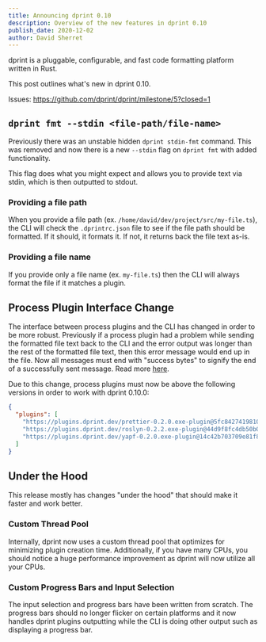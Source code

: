 ```yaml
---
title: Announcing dprint 0.10
description: Overview of the new features in dprint 0.10
publish_date: 2020-12-02
author: David Sherret
---
```


dprint is a pluggable, configurable, and fast code formatting platform written in Rust.

This post outlines what's new in dprint 0.10.

Issues: https://github.com/dprint/dprint/milestone/5?closed=1

## `dprint fmt --stdin <file-path/file-name>`

Previously there was an unstable hidden `dprint stdin-fmt` command. This was removed and now there is a new `--stdin` flag on `dprint fmt` with added functionality.

This flag does what you might expect and allows you to provide text via stdin, which is then outputted to stdout.

### Providing a file path

When you provide a file path (ex. `/home/david/dev/project/src/my-file.ts`), the CLI will check the `.dprintrc.json` file to see if the file path should be formatted. If it should, it formats it. If not, it returns back the file text as-is.

### Providing a file name

If you provide only a file name (ex. `my-file.ts`) then the CLI will always format the file if it matches a plugin.

## Process Plugin Interface Change

The interface between process plugins and the CLI has changed in order to be more robust. Previously if a process plugin had a problem while sending the formatted file text back to the CLI and the error output was longer than the rest of the formatted file text, then this error message would end up in the file. Now all messages must end with "success bytes" to signify the end of a successfully sent message. Read more [here](https://github.com/dprint/dprint/blob/master/docs/process-plugin-development.md).

Due to this change, process plugins must now be above the following versions in order to work with dprint 0.10.0:

```json
{
  "plugins": [
    "https://plugins.dprint.dev/prettier-0.2.0.exe-plugin@5fc84274198107b5464477803eea335ab3c978738ff40058294b105d2e32d5ae",
    "https://plugins.dprint.dev/roslyn-0.2.2.exe-plugin@44d9f8fc4db50b07196672e857dc0244f3f274374db0d188df464dc0aae487c7",
    "https://plugins.dprint.dev/yapf-0.2.0.exe-plugin@14c42b703709e81f813c6674a8110c522af0ea78b6298f4f73721121a1a03701"
  ]
}
```

## Under the Hood

This release mostly has changes "under the hood" that should make it faster and work better.

### Custom Thread Pool

Internally, dprint now uses a custom thread pool that optimizes for minimizing plugin creation time. Additionally, if you have many CPUs, you should notice a huge performance improvement as dprint will now utilize all your CPUs.

### Custom Progress Bars and Input Selection

The input selection and progress bars have been written from scratch. The progress bars should no longer flicker on certain platforms and it now handles dprint plugins outputting while the CLI is doing other output such as displaying a progress bar.
